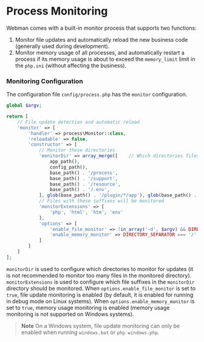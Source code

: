 # Process Monitoring
Webman comes with a built-in monitor process that supports two functions:

1. Monitor file updates and automatically reload the new business code (generally used during development).
2. Monitor memory usage of all processes, and automatically restart a process if its memory usage is about to exceed the `memory_limit` limit in the `php.ini` (without affecting the business).

### Monitoring Configuration
The configuration file `config/process.php` has the `monitor` configuration.

```php
global $argv;

return [
    // File update detection and automatic reload
    'monitor' => [
        'handler' => process\Monitor::class,
        'reloadable' => false,
        'constructor' => [
            // Monitor these directories
            'monitorDir' => array_merge([    // Which directories files need to be monitored
                app_path(),
                config_path(),
                base_path() . '/process',
                base_path() . '/support',
                base_path() . '/resource',
                base_path() . '/.env',
            ], glob(base_path() . '/plugin/*/app'), glob(base_path() . '/plugin/*/config'), glob(base_path() . '/plugin/*/api')),
            // Files with these suffixes will be monitored
            'monitorExtensions' => [
                'php', 'html', 'htm', 'env'
            ],
            'options' => [
                'enable_file_monitor' => !in_array('-d', $argv) && DIRECTORY_SEPARATOR === '/', // Whether to enable file monitoring
                'enable_memory_monitor' => DIRECTORY_SEPARATOR === '/',                      // Whether to enable memory monitoring
            ]
        ]
    ]
];
```

`monitorDir` is used to configure which directories to monitor for updates (it is not recommended to monitor too many files in the monitored directory).
`monitorExtensions` is used to configure which file suffixes in the `monitorDir` directory should be monitored.
When `options.enable_file_monitor` is set to `true`, file update monitoring is enabled (by default, it is enabled for running in debug mode on Linux systems).
When `options.enable_memory_monitor` is set to `true`, memory usage monitoring is enabled (memory usage monitoring is not supported on Windows systems).

> **Note**
> On a Windows system, file update monitoring can only be enabled when running `windows.bat` or `php windows.php`.
